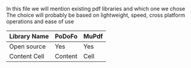 
In this file we will mention existing pdf libraries and which one we chose
The choice will probably be based on lightweight, speed, cross platform operations 
and ease of use


 | Library Name  | PoDoFo | MuPdf|
 | ------------- | -------|----- |
 | Open source   | Yes    | Yes  |
 | Content Cell  | Content| Cell  |
